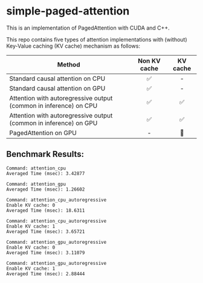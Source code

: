 # simple-paged-attention

This is an implementation of PagedAttention with CUDA and C++.

This repo contains five types of attention implementations with (without) Key-Value caching (KV cache) mechanism as follows:

| Method                      | Non KV cache | KV cache |
|----------------------------------|:----------:|:----------:|
| Standard causal attention on CPU | ✅        | -         |
| Standard causal attention on GPU | ✅        | -             |
| Attention with autoregressive output (common in inference) on CPU  | ✅        | ✅             |
| Attention with autoregressive output (common in inference) on GPU  | ✅        | ✅            |
| PagedAttention on GPU | - | 🚧 |

## Benchmark Results:

```
Command: attention_cpu
Averaged Time (msec): 3.42877

Command: attention_gpu
Averaged Time (msec): 1.26602

Command: attention_cpu_autoregressive
Enable KV cache: 0
Averaged Time (msec): 18.6311

Command: attention_cpu_autoregressive
Enable KV cache: 1
Averaged Time (msec): 3.65721

Command: attention_gpu_autoregressive
Enable KV cache: 0
Averaged Time (msec): 3.11079

Command: attention_gpu_autoregressive
Enable KV cache: 1
Averaged Time (msec): 2.88444
```

